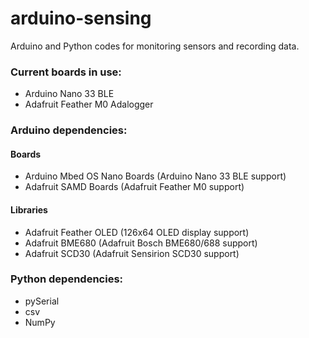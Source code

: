 # arduino-sensing
Arduino and Python codes for monitoring sensors and recording data.

### Current boards in use:
- Arduino Nano 33 BLE
- Adafruit Feather M0 Adalogger

### Arduino dependencies:
#### Boards
- Arduino Mbed OS Nano Boards (Arduino Nano 33 BLE support)
- Adafruit SAMD Boards (Adafruit Feather M0 support)

#### Libraries
- Adafruit Feather OLED (126x64 OLED display support)
- Adafruit BME680 (Adafruit Bosch BME680/688 support)
- Adafruit SCD30 (Adafruit Sensirion SCD30 support)

### Python dependencies:
- pySerial
- csv
- NumPy
